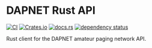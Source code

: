# DAPNET Rust API

[![CI](https://github.com/DanNixon/dapnet-api-rust/actions/workflows/ci.yml/badge.svg?branch=main)](https://github.com/DanNixon/dapnet-api-rust/actions/workflows/ci.yml)
[![Crates.io](https://img.shields.io/crates/v/dapnet-api)](https://crates.io/crates/dapnet-api)
[![docs.rs](https://img.shields.io/docsrs/dapnet-api)](https://docs.rs/dapnet-api/)
[![dependency status](https://deps.rs/repo/github/dannixon/dapnet-api-rust/status.svg)](https://deps.rs/repo/github/dannixon/dapnet-api-rust)

Rust client for the DAPNET amateur paging network API.
